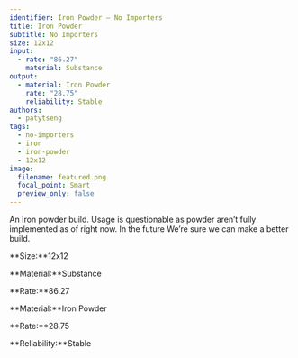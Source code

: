```yaml
---
identifier: Iron Powder – No Importers
title: Iron Powder
subtitle: No Importers
size: 12x12
input:
  - rate: "86.27"
    material: Substance
output:
  - material: Iron Powder
    rate: "28.75"
    reliability: Stable
authors:
  - patytseng
tags:
  - no-importers
  - iron
  - iron-powder
  - 12x12
image:
  filename: featured.png
  focal_point: Smart
  preview_only: false
---
```

An Iron powder build. Usage is questionable as powder aren’t fully implemented as of right now. In the future We’re sure we can make a better build.

**Size:**12x12

**Material:**Substance

**Rate:**86.27

**Material:**Iron Powder

**Rate:**28.75

**Reliability:**Stable